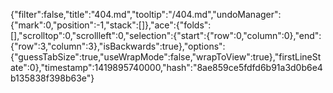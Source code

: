 {"filter":false,"title":"404.md","tooltip":"/404.md","undoManager":{"mark":0,"position":-1,"stack":[]},"ace":{"folds":[],"scrolltop":0,"scrollleft":0,"selection":{"start":{"row":0,"column":0},"end":{"row":3,"column":3},"isBackwards":true},"options":{"guessTabSize":true,"useWrapMode":false,"wrapToView":true},"firstLineState":0},"timestamp":1419895740000,"hash":"8ae859ce5fdfd6b91a3d0b6e4b135838f398b63e"}